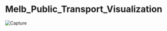 # Melb_Public_Transport_Visualization

![Capture](https://user-images.githubusercontent.com/47881630/128651985-78d48d2e-1fff-4a40-a4ac-624e50a65d02.JPG)
